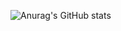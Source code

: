 ![Anurag's GitHub stats](https://github-readme-stats.vercel.app/api?username=jaesung712&show_icons=true&theme=dracula)
